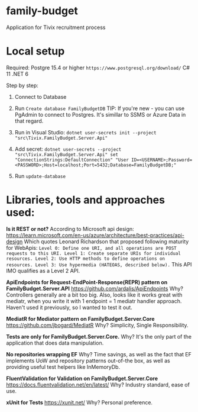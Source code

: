 # family-budget
Application for Tivix recruitment process

# Local setup

Required:
Postgre 15.4 or higher `https://www.postgresql.org/download/`
C# 11
.NET 6

Step by step:
1. Connect to Database
2. Run `Create database FamilyBudgetDB`
TIP: If you're new - you can use PgAdmin to connect to Postgres. It's simillar to SSMS or Azure Data in that regard.

3. Run in Visual Studio: `dotnet user-secrets init --project "src\Tivix.FamilyBudget.Server.Api"`
4. Add secret:
`dotnet user-secrets --project "src\Tivix.FamilyBudget.Server.Api" set "ConnectionStrings:DefaultConnection" "User ID=<USERNAME>;Password=<PASSWORD>;Host=localhost;Port=5432;Database=FamilyBudgetDB;"`

5. Run `update-database`

# Libraries, tools and approaches used:

**Is it REST or not?**
According to Microsoft api design:
https://learn.microsoft.com/en-us/azure/architecture/best-practices/api-design
Which quotes Leonard Richardson that proposed following maturity for WebApis:
`Level 0: Define one URI, and all operations are POST requests to this URI.
Level 1: Create separate URIs for individual resources.
Level 2: Use HTTP methods to define operations on resources.
Level 3: Use hypermedia (HATEOAS, described below).`
This API IMO qualifies as a Level 2 API.

**ApiEndpoints for Request-EndPoint-Response(REPR) pattern on FamilyBudget.Server.API**
https://github.com/ardalis/ApiEndpoints
Why? Controllers generally are a bit too big. Also, looks like it works great with mediatr, when you write it with 1 endpoint = 1 mediatr handler approach.
Haven't used it previously, so I wanted to test it out.

**MediatR for Mediator pattern on FamilyBudget.Server.Core**
https://github.com/jbogard/MediatR
Why? Simplicity, Single Responsibility.

**Tests are only for FamilyBudget.Server.Core.**
Why? It's the only part of the application that does data manipulation.

**No repositories wrapping EF**
Why? Time savings, as well as the fact that EF implements UoW and repository patterns out-of-the box, as well as providing
useful test helpers like InMemoryDb.

**FluentValidation for Validation on FamilyBudget.Server.Core**
https://docs.fluentvalidation.net/en/latest/
Why? Industry standard, ease of use.

**xUnit for Tests**
https://xunit.net/
Why? Personal preference.
